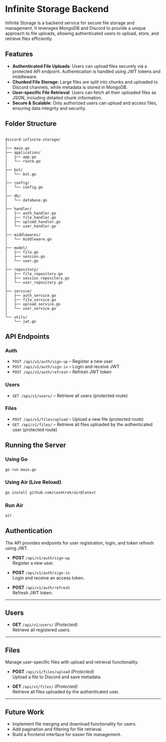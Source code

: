 # Infinite Storage Backend

Infinite Storage is a backend service for secure file storage and management. It leverages MongoDB and Discord to provide a unique approach to file uploads, allowing authenticated users to upload, store, and retrieve files efficiently.

## Features

- **Authenticated File Uploads**: Users can upload files securely via a protected API endpoint. Authentication is handled using JWT tokens and middleware.  
- **Chunked File Storage**: Large files are split into chunks and uploaded to Discord channels, while metadata is stored in MongoDB.  
- **User-specific File Retrieval**: Users can fetch all their uploaded files as JSON, including detailed chunk information.  
- **Secure & Scalable**: Only authorized users can upload and access files, ensuring data integrity and security.

## Folder Structure

```text

discord-infinite-storage/
│
├── main.go
├── application/
│   ├── app.go
│   └── route.go
│
├── bot/
│   └── bot.go
│
├── config/
│   └── config.go
│
├── db/
│   └── database.go
│
├── handler/
│   ├── auth_handler.go
│   ├── file_handler.go
│   ├── upload_handler.go
│   └── user_handler.go
│
├── middlewares/
│   └── middleware.go
│
├── model/
│   ├── file.go
│   ├── session.go
│   └── user.go
│
├── repository/
│   ├── file_repository.go
│   ├── session_repository.go
│   └── user_repository.go
│
├── service/
│   ├── auth_service.go
│   ├── file_service.go
│   ├── upload_service.go
│   └── user_service.go
│
└── utils/
    └── jwt.go
```

## API Endpoints

### Auth
- `POST /api/v1/auth/sign-up` – Register a new user
- `POST /api/v1/auth/sign-in` – Login and receive JWT
- `POST /api/v1/auth/refresh` – Refresh JWT token

### Users
- `GET /api/v1/users/` – Retrieve all users (protected route)

### Files
- `POST /api/v1/files/upload` – Upload a new file (protected route)
- `GET /api/v1/files/` – Retrieve all files uploaded by the authenticated user (protected route)

## Running the Server

### Using Go
```bash
go run main.go
```

### Using Air (Live Reload)
```bash
go install github.com/cosmtrek/air@latest
```

### Run Air
```bash
air
```

## Authentication

The API provides endpoints for user registration, login, and token refresh using JWT.

- **POST** `/api/v1/auth/sign-up`  
  Register a new user.

- **POST** `/api/v1/auth/sign-in`  
  Login and receive an access token.

- **POST** `/api/v1/auth/refresh`  
  Refresh JWT token.

---

## Users

- **GET** `/api/v1/users/` *(Protected)*  
  Retrieve all registered users.

---

## Files

Manage user-specific files with upload and retrieval functionality.

- **POST** `/api/v1/files/upload` *(Protected)*  
  Upload a file to Discord and save metadata.

- **GET** `/api/v1/files/` *(Protected)*  
  Retrieve all files uploaded by the authenticated user.

---

## Future Work

- Implement file merging and download functionality for users.
- Add pagination and filtering for file retrieval.
- Build a frontend interface for easier file management.
